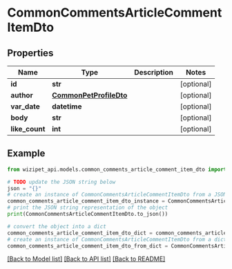 # CommonCommentsArticleCommentItemDto


## Properties

Name | Type | Description | Notes
------------ | ------------- | ------------- | -------------
**id** | **str** |  | [optional] 
**author** | [**CommonPetProfileDto**](CommonPetProfileDto.md) |  | [optional] 
**var_date** | **datetime** |  | [optional] 
**body** | **str** |  | [optional] 
**like_count** | **int** |  | [optional] 

## Example

```python
from wizipet_api.models.common_comments_article_comment_item_dto import CommonCommentsArticleCommentItemDto

# TODO update the JSON string below
json = "{}"
# create an instance of CommonCommentsArticleCommentItemDto from a JSON string
common_comments_article_comment_item_dto_instance = CommonCommentsArticleCommentItemDto.from_json(json)
# print the JSON string representation of the object
print(CommonCommentsArticleCommentItemDto.to_json())

# convert the object into a dict
common_comments_article_comment_item_dto_dict = common_comments_article_comment_item_dto_instance.to_dict()
# create an instance of CommonCommentsArticleCommentItemDto from a dict
common_comments_article_comment_item_dto_from_dict = CommonCommentsArticleCommentItemDto.from_dict(common_comments_article_comment_item_dto_dict)
```
[[Back to Model list]](../README.md#documentation-for-models) [[Back to API list]](../README.md#documentation-for-api-endpoints) [[Back to README]](../README.md)


